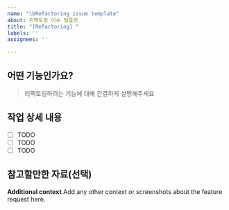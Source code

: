 ```yaml
---
name: "\bRefactoring issue template"
about: 리팩토링 이슈 템플릿
title: "[Refactoring] "
labels: ''
assignees: ''

---
```


## 어떤 기능인가요?

> 리팩토링하려는 기능에 대해 간결하게 설명해주세요

## 작업 상세 내용

- [ ] TODO
- [ ] TODO
- [ ] TODO

## 참고할만한 자료(선택)

**Additional context**
Add any other context or screenshots about the feature request here.
